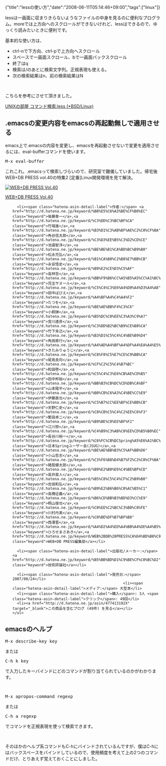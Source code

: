 {"title":"lessの使い方","date":"2008-06-11T05:14:46+09:00","tags":["linux"]}

<!-- DATE: 2008-06-10T20:14:46+00:00 -->
<!-- OLDURL: http://d.hatena.ne.jp/cou929_la/20080610/ -->


<div class="section">
<p>lessは一画面に収まりきらないようなファイルの中身を見るのに便利なプログラム。moreでは上方向へのスクロールができないけれど、lessはできるので、ゆっくり読みたいときに便利です。</p>
<p>基本的な使い方は、</p>

<ul>
<li>ctrl-nで下方向、ctrl-pで上方向へスクロール</li>
<li>スペースで一画面スクロール、bで一画面バックスクロール</li>
<li>終了はq</li>
<li>検索は/のあとに検索文字列。正規表現も使える。</li>
<li>次の検索結果はn、前の検索結果はN</li>
</ul>
<br>

<p>こちらを参考にさせて頂きました。</p>
<p><a href="http://x68000.q-e-d.net/~68user/unix/pickup?less" target="_blank">UNIXの部屋 コマンド検索:less (*BSD/Linux)</a></p>
</div>





<h2>.emacsの変更内容をemacsの再起動無しで適用させる</h2>
<div class="section">
<p>emacs上で.emacsの内容を変更し、emacsを再起動させないで変更を適用させるには、eval-bufferコマンドを使います。</p>
<pre>
M-x eval-buffer
</pre>

<p>これこれ。.emacsって検索しづらいので、研究室で難儀していました。帰宅後WEB+DB PRESS vol.40の特集2 [定番]Linux開発環境を見て解決。</p>
<div class="amazlet-box">
  <a href="http://www.amazon.co.jp/dp/477413192X/?tag=hatena_st1-22&ascsubtag=d-1ar3n"><img src="https://images-fe.ssl-images-amazon.com/images/I/51b-NnDZd3L._SL160_.jpg" class="hatena-asin-detail-image" alt="WEB+DB PRESS Vol.40" title="WEB+DB PRESS Vol.40"></a>
  <div class="hatena-asin-detail-info">
    <p class="hatena-asin-detail-title"><a href="http://www.amazon.co.jp/dp/477413192X/?tag=hatena_st1-22&ascsubtag=d-1ar3n">WEB+DB PRESS Vol.40</a></p>
    <ul>
      
      <li><span class="hatena-asin-detail-label">作者:</span> <a href="http://d.hatena.ne.jp/keyword/%B8%E5%C6%A3%BE%CF%B0%EC" class="keyword">後藤章一</a>,<a href="http://d.hatena.ne.jp/keyword/%C3%DD%C3%BC%BF%CA" class="keyword">竹端進</a>,<a href="http://d.hatena.ne.jp/keyword/%B3%D1%C3%AB%BF%AE%C2%C0%CF%BA" class="keyword">角谷信太郎</a>,<a href="http://d.hatena.ne.jp/keyword/%C3%D3%EE%B5%C3%D2%CD%CE" class="keyword">池邉智洋</a>,<a href="http://d.hatena.ne.jp/keyword/%BE%BE%B1%CA%BD%BC%B9%B0" class="keyword">松永充弘</a>,<a href="http://d.hatena.ne.jp/keyword/%B1%CA%B0%C2%B8%E7%BB%CB" class="keyword">永安悟史</a>,<a href="http://d.hatena.ne.jp/keyword/%B9%E2%CE%D3%C5%AF" class="keyword">高林哲</a>,<a href="http://d.hatena.ne.jp/keyword/%BB%F9%B6%CC%A5%B5%A5%CC%A1%BC%A5%EB" class="keyword">児玉サヌール</a>,<a href="http://d.hatena.ne.jp/keyword/%C5%C4%C3%E6%A4%D0%A4%D3%A4%A8" class="keyword">田中ばびえ</a>,<a href="http://d.hatena.ne.jp/keyword/%A4%BF%A4%C4%A4%F2" class="keyword">たつを</a>,<a href="http://d.hatena.ne.jp/keyword/%BE%AE%BB%F4%C3%C6" class="keyword">小飼弾</a>,<a href="http://d.hatena.ne.jp/keyword/%B5%DC%C0%EE%C3%A3%C9%A7" class="keyword">宮川達彦</a>,<a href="http://d.hatena.ne.jp/keyword/%C3%DD%B2%BC%B9%CE%B8%CA" class="keyword">竹下肯己</a>,<a href="http://d.hatena.ne.jp/keyword/%B3%D1%C5%C4%C4%BE%B9%D4" class="keyword">角田直行</a>,<a href="http://d.hatena.ne.jp/keyword/%A4%AD%A4%BF%A4%DF%A4%EA%A4%E5%A4%A6%A4%B8" class="keyword">きたみりゅうじ</a>,<a href="http://d.hatena.ne.jp/keyword/%C8%F8%C5%E7%CE%C9%BB%CA" class="keyword">尾島良司</a>,<a href="http://d.hatena.ne.jp/keyword/%CF%C2%C5%C4%B7%BC" class="keyword">和田啓</a>,<a href="http://d.hatena.ne.jp/keyword/%C5%C4%C3%E6%CB%AE%CD%B5" class="keyword">田中邦裕</a>,<a href="http://d.hatena.ne.jp/keyword/%BB%B3%CB%DC%CD%DB%CA%BF" class="keyword">山本陽平</a>,<a href="http://d.hatena.ne.jp/keyword/%B0%CB%C6%A3%C4%BE%CC%E9" class="keyword">伊藤直也</a>,<a href="http://d.hatena.ne.jp/keyword/%C5%B7%CC%EE%BF%CE%BB%CB" class="keyword">天野仁史</a>,<a href="http://d.hatena.ne.jp/keyword/%C8%CB%C5%C4%C2%EE%C6%F3" class="keyword">繁田卓二</a>,<a href="http://d.hatena.ne.jp/keyword/%B9%BE%C0%EE%BF%F2" class="keyword">江川崇</a>,<a href="http://d.hatena.ne.jp/keyword/%C4%B9%C3%AB%C0%EE%CD%B5%B0%EC" class="keyword">長谷川裕一</a>,<a href="http://d.hatena.ne.jp/keyword/%C6%FC%CB%DCSpring%A5%E6%A1%BC%A5%B6%A1%BC%B2%F1%28JSUG%29" class="keyword">日本Springユーザー会(JSUG)</a>,<a href="http://d.hatena.ne.jp/keyword/%BE%AE%BB%B3%C5%AF%BB%D6" class="keyword">小山哲志</a>,<a href="http://d.hatena.ne.jp/keyword/%C3%F6%B8%D4%B7%F2%C2%C0%CF%BA" class="keyword">猪股健太郎</a>,<a href="http://d.hatena.ne.jp/keyword/%B9%E2%B0%E6%C4%BE%BF%CD" class="keyword">高井直人</a>,<a href="http://d.hatena.ne.jp/keyword/%B5%C8%C5%C4%CF%C2%B9%B0" class="keyword">吉田和弘</a>,<a href="http://d.hatena.ne.jp/keyword/%B9%E2%B6%B6%C0%AC%B5%C1" class="keyword">高橋征義</a>,<a href="http://d.hatena.ne.jp/keyword/%B6%CD%BB%B3%BD%D3%CC%E9" class="keyword">桐山俊也</a>,<a href="http://d.hatena.ne.jp/keyword/%C0%EE%C2%BC%C3%B0%C8%FE" class="keyword">川村丹美</a>,<a href="http://d.hatena.ne.jp/keyword/%C0%BE%DF%B7%BF%B8" class="keyword">西澤晋</a>,<a href="http://d.hatena.ne.jp/keyword/%A4%D2%A4%ED%A4%BB%A4%DE%A4%B5%A4%A2%A4%AD" class="keyword">ひろせまさあき</a>,<a href="http://d.hatena.ne.jp/keyword/WEB%2BDB%20PRESS%CA%D4%BD%B8%C9%F4" class="keyword">WEB+DB PRESS編集部</a></li>
      
      <li><span class="hatena-asin-detail-label">出版社/メーカー:</span> <a href="http://d.hatena.ne.jp/keyword/%B5%BB%BD%D1%C9%BE%CF%C0%BC%D2" class="keyword">技術評論社</a></li>
      
      <li><span class="hatena-asin-detail-label">発売日:</span> 2007/08/24</li>
                                                      <li><span class="hatena-asin-detail-label">メディア:</span> 大型本</li>
      <li><span class="hatena-asin-detail-label">購入</span>: 3人 <span class="hatena-asin-detail-label">クリック</span>: 49回</li>
      <li><a href="http://d.hatena.ne.jp/asin/477413192X" target="_blank">この商品を含むブログ (49件) を見る</a></li>
    </ul>
  </div>
  <div class="hatena-asin-detail-foot"></div>
</div>

</div>





<h2>emacsのヘルプ</h2>
<div class="section">

<pre>
M-x describe-key key
</pre>
<p>または</p>
<pre>
C-h k key
</pre>

<p>で入力したキーバインドにどのコマンドが割り当てられているのかがわかります。</p>
<br>

<pre>
M-x apropos-command regexp
</pre>

<p>または</p>
<pre>
C-h a regexp
</pre>

<p>でコマンドを正規表現を使って検索できます。</p>
<br>

<p>そのほかのヘルプ系コマンドもC-hにバインドされているんですが、僕はC-hにはバックスペースをバインドしているので、使用頻度を考えて上の2つのコマンドだけ、とりあえず覚えておくことにしました。</p>
</div>







